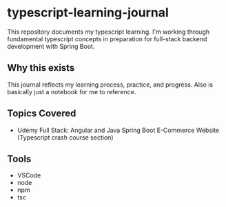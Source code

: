 # typescript-learning-journal

This repository documents my typescript learning. I'm working through fundamental typescript concepts in preparation for full-stack backend development with Spring Boot.

## Why this exists

This journal reflects my learning process, practice, and progress. Also is basically just a notebook for me to reference.

## Topics Covered

- Udemy Full Stack: Angular and Java Spring Boot E-Commerce Website (Typescript crash course section)

## Tools

- VSCode
- node
- npm
- tsc
